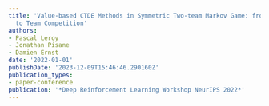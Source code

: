 ```yaml
---
title: 'Value-based CTDE Methods in Symmetric Two-team Markov Game: from Cooperation
  to Team Competition'
authors:
- Pascal Leroy
- Jonathan Pisane
- Damien Ernst
date: '2022-01-01'
publishDate: '2023-12-09T15:46:46.290160Z'
publication_types:
- paper-conference
publication: '*Deep Reinforcement Learning Workshop NeurIPS 2022*'
---
```

